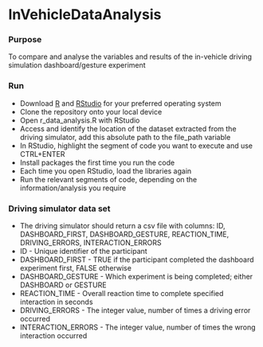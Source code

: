 # InVehicleDataAnalysis

### Purpose
To compare and analyse the variables and results of the in-vehicle driving simulation dashboard/gesture experiment

### Run
* Download [R](https://www.r-project.org/) and [RStudio](https://rstudio.com/products/rstudio/download/) for your preferred operating system
* Clone the repository onto your local device
* Open r_data_analysis.R with RStudio
* Access and identify the location of the dataset extracted from the driving simulator, add this absolute path to the file_path variable 
* In RStudio, highlight the segment of code you want to execute and use CTRL+ENTER
* Install packages the first time you run the code
* Each time you open RStudio, load the libraries again
* Run the relevant segments of code, depending on the information/analysis you require

### Driving simulator data set
* The driving simulator should return a csv file with columns: ID, DASHBOARD_FIRST, DASHBOARD_GESTURE, REACTION_TIME, DRIVING_ERRORS, INTERACTION_ERRORS
* ID - Unique identifier of the participant
* DASHBOARD_FIRST - TRUE if the participant completed the dashboard experiment first, FALSE otherwise
* DASHBOARD_GESTURE - Which experiment is being completed; either DASHBOARD or GESTURE
* REACTION_TIME - Overall reaction time to complete specified interaction in seconds
* DRIVING_ERRORS - The integer value, number of times a driving error occurred
* INTERACTION_ERRORS - The integer value, number of times the wrong interaction occurred
